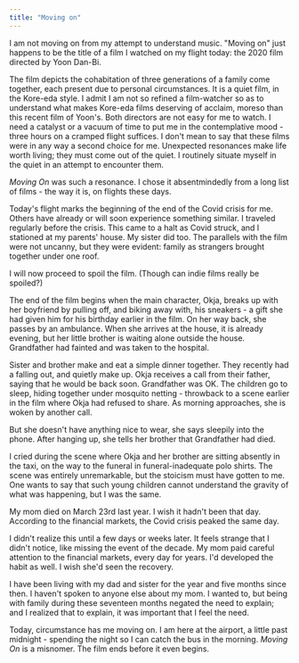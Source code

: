 ```yaml
---
title: "Moving on"
---
```


I am not moving on from my attempt to understand music. "Moving on" just happens to be the title of a film I watched on my flight today: the 2020 film directed by Yoon Dan-Bi.

The film depicts the cohabitation of three generations of a family come together, each present due to personal circumstances. It is a quiet film, in the Kore-eda style. I admit I am not so refined a film-watcher so as to understand what makes Kore-eda films deserving of acclaim, moreso than this recent film of Yoon's. Both directors are not easy for me to watch. I need a catalyst or a vacuum of time to put me in the contemplative mood - three hours on a cramped flight suffices. I don't mean to say that these films were in any way a second choice for me. Unexpected resonances make life worth living; they must come out of the quiet. I routinely situate myself in the quiet in an attempt to encounter them. 

_Moving On_ was such a resonance. I chose it absentmindedly from a long list of films - the way it is, on flights these days.




Today's flight marks the beginning of the end of the Covid crisis for me. Others have already or will soon experience something similar. I traveled regularly before the crisis. This came to a halt as Covid struck, and I stationed at my parents' house. My sister did too. The parallels with the film were not uncanny, but they were evident: family as strangers brought together under one roof.

I will now proceed to spoil the film. (Though can indie films really be spoiled?)

The end of the film begins when the main character, Okja, breaks up with her boyfriend by pulling off, and biking away with, his sneakers - a gift she had given him for his birthday earlier in the film. On her way back, she passes by an ambulance. When she arrives at the house, it is already evening, but her little brother is waiting alone outside the house. Grandfather had fainted and was taken to the hospital.

Sister and brother make and eat a simple dinner together. They recently had a falling out, and quietly make up. Okja receives a call from their father, saying that he would be back soon. Grandfather was OK. The children go to sleep, hiding together under mosquito netting - throwback to a scene earlier in the film where Okja had refused to share. As morning approaches, she is woken by another call.

But she doesn't have anything nice to wear, she says sleepily into the phone. After hanging up, she tells her brother that Grandfather had died.

I cried during the scene where Okja and her brother are sitting absently in the taxi, on the way to the funeral in funeral-inadequate polo shirts. The scene was entirely unremarkable, but the stoicism must have gotten to me. One wants to say that such young children cannot understand the gravity of what was happening, but I was the same.

My mom died on March 23rd last year. I wish it hadn't been that day. According to the financial markets, the Covid crisis peaked the same day. 

I didn't realize this until a few days or weeks later. It feels strange that I didn't notice, like missing the event of the decade. My mom paid careful attention to the financial markets, every day for years. I'd developed the habit as well. I wish she'd seen the recovery.

I have been living with my dad and sister for the year and five months since then. I haven't spoken to anyone else about my mom. I wanted to, but being with family during these seventeen months negated the need to explain; and I realized that to explain, it was important that I feel the need.

Today, circumstance has me moving on. I am here at the airport, a little past midnight - spending the night so I can catch the bus in the morning. _Moving On_ is a misnomer. The film ends before it even begins.
